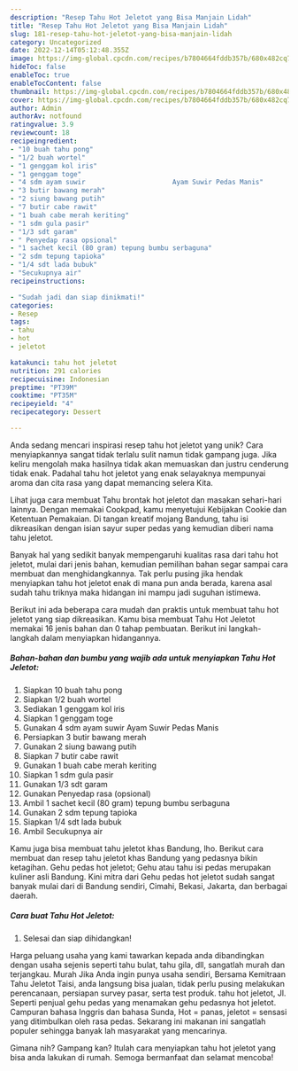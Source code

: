 ```yaml
---
description: "Resep Tahu Hot Jeletot yang Bisa Manjain Lidah"
title: "Resep Tahu Hot Jeletot yang Bisa Manjain Lidah"
slug: 181-resep-tahu-hot-jeletot-yang-bisa-manjain-lidah
category: Uncategorized
date: 2022-12-14T05:12:48.355Z
image: https://img-global.cpcdn.com/recipes/b7804664fddb357b/680x482cq70/tahu-hot-jeletot-foto-resep-utama.jpg
hideToc: false
enableToc: true
enableTocContent: false
thumbnail: https://img-global.cpcdn.com/recipes/b7804664fddb357b/680x482cq70/tahu-hot-jeletot-foto-resep-utama.jpg
cover: https://img-global.cpcdn.com/recipes/b7804664fddb357b/680x482cq70/tahu-hot-jeletot-foto-resep-utama.jpg
author: Admin
authorAv: notfound
ratingvalue: 3.9
reviewcount: 18
recipeingredient:
- "10 buah tahu pong"
- "1/2 buah wortel"
- "1 genggam kol iris"
- "1 genggam toge"
- "4 sdm ayam suwir                      Ayam Suwir Pedas Manis"
- "3 butir bawang merah"
- "2 siung bawang putih"
- "7 butir cabe rawit"
- "1 buah cabe merah keriting"
- "1 sdm gula pasir"
- "1/3 sdt garam"
- " Penyedap rasa opsional"
- "1 sachet kecil (80 gram) tepung bumbu serbaguna"
- "2 sdm tepung tapioka"
- "1/4 sdt lada bubuk"
- "Secukupnya air"
recipeinstructions:

- "Sudah jadi dan siap dinikmati!"
categories:
- Resep
tags:
- tahu
- hot
- jeletot

katakunci: tahu hot jeletot 
nutrition: 291 calories
recipecuisine: Indonesian
preptime: "PT39M"
cooktime: "PT35M"
recipeyield: "4"
recipecategory: Dessert

---
```





Anda sedang mencari inspirasi resep tahu hot jeletot yang unik? Cara menyiapkannya sangat tidak terlalu sulit namun tidak gampang juga. Jika keliru mengolah maka hasilnya tidak akan memuaskan dan justru cenderung tidak enak. Padahal tahu hot jeletot yang enak selayaknya mempunyai aroma dan cita rasa yang dapat memancing selera Kita.





Lihat juga cara membuat Tahu brontak hot jeletot dan masakan sehari-hari lainnya. Dengan memakai Cookpad, kamu menyetujui Kebijakan Cookie dan Ketentuan Pemakaian. Di tangan kreatif mojang Bandung, tahu isi dikreasikan dengan isian sayur super pedas yang kemudian diberi nama tahu jeletot.

Banyak hal yang sedikit banyak mempengaruhi kualitas rasa dari tahu hot jeletot, mulai dari jenis bahan, kemudian pemilihan bahan segar sampai cara membuat dan menghidangkannya. Tak perlu pusing jika hendak menyiapkan tahu hot jeletot enak di mana pun anda berada, karena asal sudah tahu triknya maka hidangan ini mampu jadi suguhan istimewa.






Berikut ini ada beberapa cara mudah dan praktis untuk membuat tahu hot jeletot yang siap dikreasikan. Kamu bisa membuat Tahu Hot Jeletot memakai 16 jenis bahan dan 0 tahap pembuatan. Berikut ini langkah-langkah dalam menyiapkan hidangannya.

<!--inarticleads1-->

##### Bahan-bahan dan bumbu yang wajib ada untuk menyiapkan Tahu Hot Jeletot:

1. Siapkan 10 buah tahu pong
1. Siapkan 1/2 buah wortel
1. Sediakan 1 genggam kol iris
1. Siapkan 1 genggam toge
1. Gunakan 4 sdm ayam suwir                      Ayam Suwir Pedas Manis
1. Persiapkan 3 butir bawang merah
1. Gunakan 2 siung bawang putih
1. Siapkan 7 butir cabe rawit
1. Gunakan 1 buah cabe merah keriting
1. Siapkan 1 sdm gula pasir
1. Gunakan 1/3 sdt garam
1. Gunakan  Penyedap rasa (opsional)
1. Ambil 1 sachet kecil (80 gram) tepung bumbu serbaguna
1. Gunakan 2 sdm tepung tapioka
1. Siapkan 1/4 sdt lada bubuk
1. Ambil Secukupnya air


Kamu juga bisa membuat tahu jeletot khas Bandung, lho. Berikut cara membuat dan resep tahu jeletot khas Bandung yang pedasnya bikin ketagihan. Gehu pedas hot jeletot; Gehu atau tahu isi pedas merupakan kuliner asli Bandung. Kini mitra dari Gehu pedas hot jeletot sudah sangat banyak mulai dari di Bandung sendiri, Cimahi, Bekasi, Jakarta, dan berbagai daerah. 

<!--inarticleads2-->

##### Cara buat Tahu Hot Jeletot:


1. Selesai dan siap dihidangkan!

Harga peluang usaha yang kami tawarkan kepada anda dibandingkan dengan usaha sejenis seperti tahu bulat, tahu gila, dll, sangatlah murah dan terjangkau. Murah Jika Anda ingin punya usaha sendiri, Bersama Kemitraan Tahu Jeletot Taisi, anda langsung bisa jualan, tidak perlu pusing melakukan perencanaan, persiapan survey pasar, serta test produk. tahu hot jeletot, Jl. Seperti penjual gehu pedas yang menamakan gehu pedasnya hot jeletot. Campuran bahasa Inggris dan bahasa Sunda, Hot = panas, jeletot = sensasi yang ditimbulkan oleh rasa pedas. Sekarang ini makanan ini sangatlah populer sehingga banyak lah masyarakat yang mencarinya. 

Gimana nih? Gampang kan? Itulah cara menyiapkan tahu hot jeletot yang bisa anda lakukan di rumah. Semoga bermanfaat dan selamat mencoba!
